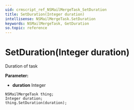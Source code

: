 ```yaml
---
uid: crmscript_ref_NSMailMergeTask_SetDuration
title: SetDuration(Integer duration)
intellisense: NSMailMergeTask.SetDuration
keywords: NSMailMergeTask, GetDuration
so.topic: reference
---
```


# SetDuration(Integer duration)

Duration of task

**Parameter:** 
 - **duration** Integer

```crmscript
NSMailMergeTask thing;
Integer duration;
thing.SetDuration(duration);
```

